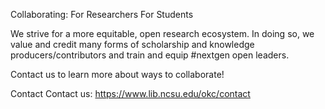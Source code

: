 Collaborating:
For Researchers
For Students

We strive for a more equitable, open research ecosystem. In doing so, we value and credit many forms of scholarship and knowledge producers/contributors and train and equip #nextgen open leaders. 

Contact us to learn more about ways to collaborate!

Contact
Contact us: https://www.lib.ncsu.edu/okc/contact
